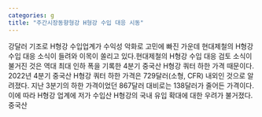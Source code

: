 ```yaml
---
categories: g
title: "주간시장동향형강 H형강 수입 대응 시동"
---
```

강달러 기조로 H형강 수입업계가 수익성 악화로 고민에 빠진 가운데 현대제철의 H형강 수입 대응 소식이 들려와 이목이 쏠리고 있다.현대제철의 H형강 수입 대응 검토 소식이 불거진 것은 역대 최대 인하 폭을 기록한 4분기 중국산 H형강 쿼터 하한 가격 때문이다. 2022년 4분기 중국산 H형강 쿼터 하한 가격은 729달러(소형, CFR) 내외인 것으로 알려졌다. 지난 3분기의 하한 가격이었던 867달러 대비로는 138달러가 줄어든 가격이다. 이에 따라 H형강 업계에 저가 수입산 H형강의 국내 유입 확대에 대한 우려가 불거졌다. 중국산